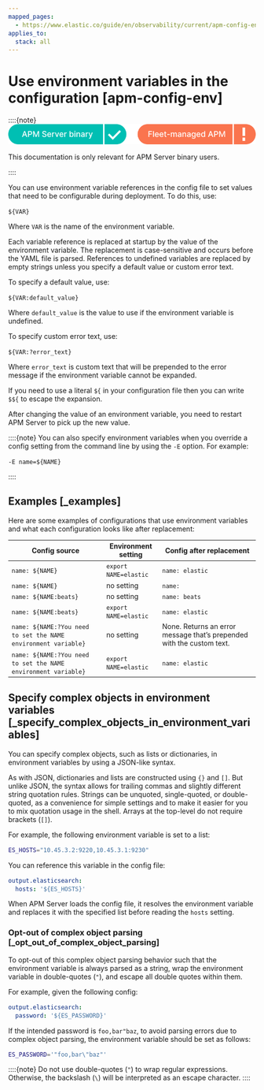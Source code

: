 ```yaml
---
mapped_pages:
  - https://www.elastic.co/guide/en/observability/current/apm-config-env.html
applies_to:
  stack: all
---
```


# Use environment variables in the configuration [apm-config-env]

::::{note}
![supported deployment methods](/solutions/images/observability-binary-yes-fm-no.svg "")

This documentation is only relevant for APM Server binary users.

::::


You can use environment variable references in the config file to set values that need to be configurable during deployment. To do this, use:

`${VAR}`

Where `VAR` is the name of the environment variable.

Each variable reference is replaced at startup by the value of the environment variable. The replacement is case-sensitive and occurs before the YAML file is parsed. References to undefined variables are replaced by empty strings unless you specify a default value or custom error text.

To specify a default value, use:

`${VAR:default_value}`

Where `default_value` is the value to use if the environment variable is undefined.

To specify custom error text, use:

`${VAR:?error_text}`

Where `error_text` is custom text that will be prepended to the error message if the environment variable cannot be expanded.

If you need to use a literal `${` in your configuration file then you can write `$${` to escape the expansion.

After changing the value of an environment variable, you need to restart APM Server to pick up the new value.

::::{note}
You can also specify environment variables when you override a config setting from the command line by using the `-E` option. For example:

`-E name=${NAME}`

::::



## Examples [_examples]

Here are some examples of configurations that use environment variables and what each configuration looks like after replacement:

| Config source | Environment setting | Config after replacement |
| --- | --- | --- |
| `name: ${NAME}` | `export NAME=elastic` | `name: elastic` |
| `name: ${NAME}` | no setting | `name:` |
| `name: ${NAME:beats}` | no setting | `name: beats` |
| `name: ${NAME:beats}` | `export NAME=elastic` | `name: elastic` |
| `name: ${NAME:?You need to set the NAME environment variable}` | no setting | None. Returns an error message that’s prepended with the custom text. |
| `name: ${NAME:?You need to set the NAME environment variable}` | `export NAME=elastic` | `name: elastic` |


## Specify complex objects in environment variables [_specify_complex_objects_in_environment_variables]

You can specify complex objects, such as lists or dictionaries, in environment variables by using a JSON-like syntax.

As with JSON, dictionaries and lists are constructed using `{}` and `[]`. But unlike JSON, the syntax allows for trailing commas and slightly different string quotation rules. Strings can be unquoted, single-quoted, or double-quoted, as a convenience for simple settings and to make it easier for you to mix quotation usage in the shell. Arrays at the top-level do not require brackets (`[]`).

For example, the following environment variable is set to a list:

```bash
ES_HOSTS="10.45.3.2:9220,10.45.3.1:9230"
```

You can reference this variable in the config file:

```yaml
output.elasticsearch:
  hosts: '${ES_HOSTS}'
```

When APM Server loads the config file, it resolves the environment variable and replaces it with the specified list before reading the `hosts` setting.


### Opt-out of complex object parsing [_opt_out_of_complex_object_parsing]

To opt-out of this complex object parsing behavior such that the environment variable is always parsed as a string, wrap the environment variable in double-quotes (`"`), and escape all double quotes within them.

For example, given the following config:

```yaml
output.elasticsearch:
  password: '${ES_PASSWORD}'
```

If the intended password is `foo,bar"baz`, to avoid parsing errors due to complex object parsing, the environment variable should be set as follows:

```bash
ES_PASSWORD='"foo,bar\"baz"'
```

::::{note}
Do not use double-quotes (`"`) to wrap regular expressions. Otherwise, the backslash (`\`) will be interpreted as an escape character.
::::


